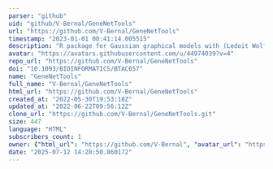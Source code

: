 ```yaml
---
parser: "github"
uid: "github/V-Bernal/GeneNetTools"
url: "https://github.com/V-Bernal/GeneNetTools"
timestamp: "2023-01-01 00:41:14.005515"
description: "R package for Gaussian graphical models with (Ledoit Wolf) shrinkage "
avatar: "https://avatars.githubusercontent.com/u/44974039?v=4"
repo_url: "https://github.com/V-Bernal/GeneNetTools"
doi: "10.1093/BIOINFORMATICS/BTAC657"
name: "GeneNetTools"
full_name: "V-Bernal/GeneNetTools"
html_url: "https://github.com/V-Bernal/GeneNetTools"
created_at: "2022-05-30T19:53:18Z"
updated_at: "2022-06-22T09:56:12Z"
clone_url: "https://github.com/V-Bernal/GeneNetTools.git"
size: 447
language: "HTML"
subscribers_count: 1
owner: {"html_url": "https://github.com/V-Bernal", "avatar_url": "https://avatars.githubusercontent.com/u/44974039?v=4", "login": "V-Bernal", "type": "User"}
date: "2025-07-12 14:28:50.860172"
---
```

